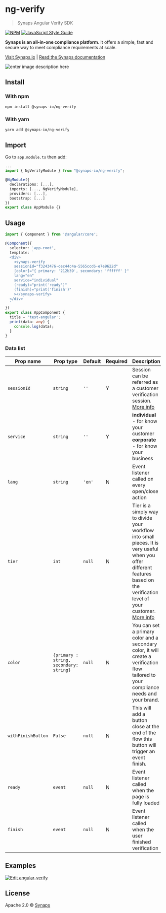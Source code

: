 # ng-verify

> Synaps Angular Verify SDK

[![NPM](https://img.shields.io/npm/v/@synaps-io/ng-verify.svg)](https://www.npmjs.com/package/@synaps-io/ng-verify) [![JavaScript Style Guide](https://img.shields.io/badge/code_style-standard-brightgreen.svg)](https://standardjs.com)

**Synaps is an all-in-one compliance platform**. It offers a simple, fast and secure way to meet compliance requirements at scale.

[Visit Synaps.io](https://synaps.io) | [Read the Synaps documentation](https://docs.synaps.io)

![enter image description here](https://storage.googleapis.com/synaps-docs-media/synaps-verify.png)

## Install
### With npm

```bash
npm install @synaps-io/ng-verify
```

### With yarn

```bash
yarn add @synaps-io/ng-verify
```
## Import
Go to `app.module.ts` then add:

```ts
...
import { NgVerifyModule } from "@synaps-io/ng-verify";

@NgModule({
  declarations: [...],
  imports: [..., NgVerifyModule],
  providers: [...],
  bootstrap: [...]
})
export class AppModule {}
```

## Usage

```ts
import { Component } from '@angular/core';

@Component({
  selector: 'app-root',
  template: `
  <div>
    <synaps-verify 
    sessionId="f3243476-cec44c4a-5565ccd6-e7e9622d"
    [color]="{ primary: '212b39', secondary: 'ffffff' }"
    lang="en"
    service="individual"
    (ready)="print('ready')"
    (finish)="print('finish')"
    ></synaps-verify>
  </div>
  `
})
export class AppComponent {
  title = 'test-angular';
  print(data: any) {
    console.log(data);
  }
}
```

### Data list

| Prop name          | Prop type                                                                                           | Default | Required | Description                                                                   |
| ------------------ | --------------------------------------------------------------------------------------------------- | ------- | -------- | ----------------------------------------------------------------------------- |
| `sessionId`        | `string`                                                                                            | `''`    | Y        | Session can be referred as a customer verification session. [More info](https://docs.synaps.io/manager-1/sessions)                                       |
| `service`          | `string`                                                                                            | `''`  | Y        | **individual** - for know your customer **corporate** - for know your business                   |
| `lang`      | `string`                                                                       | `'en'`  | N        | Event listener called on every open/close action                              |
| `tier`      | `int`                                                                       | `null`  | N        | Tier is a simply way to divide your workflow into small pieces. It is very useful when you offer different features based on the verification level of your customer.  [More info](https://docs.synaps.io/manager-1/apps/individual/tiers)                           |
| `color`      | `{primary : string, secondary: string}`                                                                     | `null`  | N        | You can set a primary color and a secondary color, it will create a verification flow tailored to your compliance needs and your brand. |
| `withFinishButton`      | `False`                                                                     | `null`  | N        | This will add a button close at the end of the flow this button will trigger an event finish. |
| `ready`             | `event`                                                                                           | `null` | N        | Event listener called when the page is fully loaded                                       |
| `finish`   | `event`                                                                                           | `null` | N        | Event listener called when the user finished verification                     |

## Examples
[![Edit angular-verify](https://codesandbox.io/static/img/play-codesandbox.svg)](https://codesandbox.io/s/angular-verify-5oe1bu?fontsize=14&hidenavigation=1&theme=dark)
## License

Apache 2.0 © [Synaps](https://www.synaps.io/)